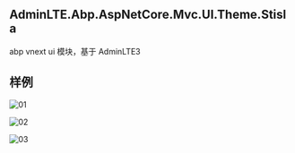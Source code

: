 ## AdminLTE.Abp.AspNetCore.Mvc.UI.Theme.Stisla
abp vnext ui 模块，基于 AdminLTE3

## 样例
![01](https://gitee.com/guan2h/abp-vnext-theme/raw/master/screenshots/01.PNG)

![02](https://gitee.com/guan2h/abp-vnext-theme/raw/master/screenshots/02.PNG)

![03](https://gitee.com/guan2h/abp-vnext-theme/raw/master/screenshots/03.PNG)
